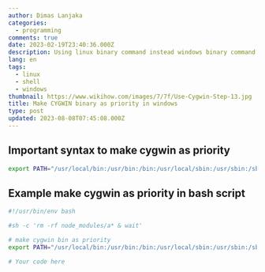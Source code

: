 ```yaml
---
author: Dimas Lanjaka
categories:
  - programming
comments: true
date: 2023-02-19T23:40:36.000Z
description: Using linux binary command instead windows binary command. Make cygwin downloaded package as priority.
lang: en
tags:
  - linux
  - shell
  - windows
thumbnail: https://www.wikihow.com/images/7/7f/Use-Cygwin-Step-13.jpg
title: Make CYGWIN binary as priority in windows
type: post
updated: 2023-08-08T07:45:08.000Z
---
```


## Important syntax to make cygwin as priority

```bash
export PATH="/usr/local/bin:/usr/bin:/bin:/usr/local/sbin:/usr/sbin:/sbin:$PATH";
```

## Example make cygwin as priority in bash script

```bash
#!/usr/bin/env bash

#sh -c 'rm -rf node_modules/a* & wait'

# make cygwin bin as priority
export PATH="/usr/local/bin:/usr/bin:/bin:/usr/local/sbin:/usr/sbin:/sbin:$PATH";

# Your code here
```